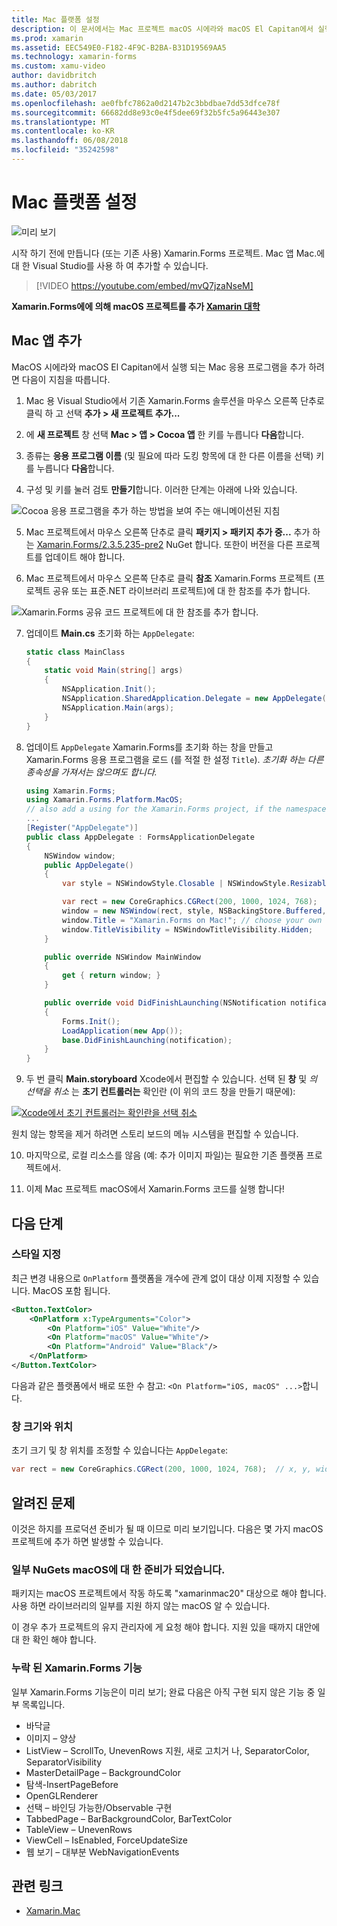 ```yaml
---
title: Mac 플랫폼 설정
description: 이 문서에서는 Mac 프로젝트 macOS 시에라와 macOS El Capitan에서 실행할 수 있는 앱을 생성 하는 Xamarin.Forms 프로젝트를 추가 하는 방법을 설명 합니다.
ms.prod: xamarin
ms.assetid: EEC549E0-F182-4F9C-B2BA-B31D19569AA5
ms.technology: xamarin-forms
ms.custom: xamu-video
author: davidbritch
ms.author: dabritch
ms.date: 05/03/2017
ms.openlocfilehash: ae0fbfc7862a0d2147b2c3bbdbae7dd53dfce78f
ms.sourcegitcommit: 66682dd8e93c0e4f5dee69f32b5fc5a96443e307
ms.translationtype: MT
ms.contentlocale: ko-KR
ms.lasthandoff: 06/08/2018
ms.locfileid: "35242598"
---
```

# <a name="mac-platform-setup"></a>Mac 플랫폼 설정

![미리 보기](~/media/shared/preview.png)

시작 하기 전에 만듭니다 (또는 기존 사용) Xamarin.Forms 프로젝트.
Mac 앱 Mac.에 대 한 Visual Studio를 사용 하 여 추가할 수 있습니다.

> [!VIDEO https://youtube.com/embed/mvQ7jzaNseM]

**Xamarin.Forms에에 의해 macOS 프로젝트를 추가 [Xamarin 대학](https://university.xamarin.com/)**

## <a name="adding-a-mac-app"></a>Mac 앱 추가

MacOS 시에라와 macOS El Capitan에서 실행 되는 Mac 응용 프로그램을 추가 하려면 다음이 지침을 따릅니다.

1. Mac 용 Visual Studio에서 기존 Xamarin.Forms 솔루션을 마우스 오른쪽 단추로 클릭 하 고 선택 **추가 > 새 프로젝트 추가...**

2. 에 **새 프로젝트** 창 선택 **Mac > 앱 > Cocoa 앱** 한 키를 누릅니다 **다음**합니다.

3. 종류는 **응용 프로그램 이름** (및 필요에 따라 도킹 항목에 대 한 다른 이름을 선택) 키를 누릅니다 **다음**합니다.

4. 구성 및 키를 눌러 검토 **만들기**합니다. 이러한 단계는 아래에 나와 있습니다.

  ![Cocoa 응용 프로그램을 추가 하는 방법을 보여 주는 애니메이션된 지침](mac-images/add-macos-proj.gif)

5. Mac 프로젝트에서 마우스 오른쪽 단추로 클릭 **패키지 > 패키지 추가 중...**  추가 하는 [Xamarin.Forms/2.3.5.235-pre2](https://www.nuget.org/packages/Xamarin.Forms/2.3.5.235-pre2) NuGet 합니다. 또한이 버전을 다른 프로젝트를 업데이트 해야 합니다.

6. Mac 프로젝트에서 마우스 오른쪽 단추로 클릭 **참조** Xamarin.Forms 프로젝트 (프로젝트 공유 또는 표준.NET 라이브러리 프로젝트)에 대 한 참조를 추가 합니다.

  ![Xamarin.Forms 공유 코드 프로젝트에 대 한 참조를 추가 합니다.](mac-images/references-sml.png)

7. 업데이트 **Main.cs** 초기화 하는 `AppDelegate`:

    ```csharp
    static class MainClass
    {
        static void Main(string[] args)
        {
            NSApplication.Init();
            NSApplication.SharedApplication.Delegate = new AppDelegate(); // add this line
            NSApplication.Main(args);
        }
    }
    ```

8. 업데이트 `AppDelegate` Xamarin.Forms를 초기화 하는 창을 만들고 Xamarin.Forms 응용 프로그램을 로드 (를 적절 한 설정 `Title`). _초기화 하는 다른 종속성을 가져서는 않으며도 합니다._

    ```csharp
    using Xamarin.Forms;
    using Xamarin.Forms.Platform.MacOS;
    // also add a using for the Xamarin.Forms project, if the namespace is different to this file
    ...
    [Register("AppDelegate")]
    public class AppDelegate : FormsApplicationDelegate
    {
        NSWindow window;
        public AppDelegate()
        {
            var style = NSWindowStyle.Closable | NSWindowStyle.Resizable | NSWindowStyle.Titled;

            var rect = new CoreGraphics.CGRect(200, 1000, 1024, 768);
            window = new NSWindow(rect, style, NSBackingStore.Buffered, false);
            window.Title = "Xamarin.Forms on Mac!"; // choose your own Title here
            window.TitleVisibility = NSWindowTitleVisibility.Hidden;
        }

        public override NSWindow MainWindow
        {
            get { return window; }
        }

        public override void DidFinishLaunching(NSNotification notification)
        {
            Forms.Init();
            LoadApplication(new App());
            base.DidFinishLaunching(notification);
        }
    }
    ```

9. 두 번 클릭 **Main.storyboard** Xcode에서 편집할 수 있습니다. 선택 된 **창** 및 _의 선택을 취소_ 는 **초기 컨트롤러는** 확인란 (이 위의 코드 창을 만들기 때문에):

  [![Xcode에서 초기 컨트롤러는 확인란을 선택 취소](mac-images/xcode-init-controller-sml.png)](mac-images/xcode-init-controller.png#lightbox)

  원치 않는 항목을 제거 하려면 스토리 보드의 메뉴 시스템을 편집할 수 있습니다.

10. 마지막으로, 로컬 리소스를 않음 (예: 추가 이미지 파일)는 필요한 기존 플랫폼 프로젝트에서.

11. 이제 Mac 프로젝트 macOS에서 Xamarin.Forms 코드를 실행 합니다!

## <a name="next-steps"></a>다음 단계

### <a name="styling"></a>스타일 지정

최근 변경 내용으로 `OnPlatform` 플랫폼을 개수에 관계 없이 대상 이제 지정할 수 있습니다. MacOS 포함 됩니다.

```xml
<Button.TextColor>
    <OnPlatform x:TypeArguments="Color">
        <On Platform="iOS" Value="White"/>
        <On Platform="macOS" Value="White"/>
        <On Platform="Android" Value="Black"/>
    </OnPlatform>
</Button.TextColor>
```

다음과 같은 플랫폼에서 배로 또한 수 참고: `<On Platform="iOS, macOS" ...>`합니다.

### <a name="window-size-and-position"></a>창 크기와 위치

초기 크기 및 창 위치를 조정할 수 있습니다는 `AppDelegate`:

```csharp
var rect = new CoreGraphics.CGRect(200, 1000, 1024, 768);  // x, y, width, height
```

## <a name="known-issues"></a>알려진 문제

이것은 하지를 프로덕션 준비가 될 때 이므로 미리 보기입니다. 다음은 몇 가지 macOS 프로젝트에 추가 하면 발생할 수 있습니다.

### <a name="not-all-nugets-are-ready-for-macos"></a>일부 NuGets macOS에 대 한 준비가 되었습니다.

패키지는 macOS 프로젝트에서 작동 하도록 "xamarinmac20" 대상으로 해야 합니다. 사용 하면 라이브러리의 일부를 지원 하지 않는 macOS 알 수 있습니다.

이 경우 추가 프로젝트의 유지 관리자에 게 요청 해야 합니다. 지원 있을 때까지 대안에 대 한 확인 해야 합니다.

### <a name="missing-xamarinforms-features"></a>누락 된 Xamarin.Forms 기능

일부 Xamarin.Forms 기능은이 미리 보기; 완료 다음은 아직 구현 되지 않은 기능 중 일부 목록입니다.

* 바닥글
* 이미지 – 양상
* ListView – ScrollTo, UnevenRows 지원, 새로 고치거 나, SeparatorColor, SeparatorVisibility
* MasterDetailPage – BackgroundColor
* 탐색-InsertPageBefore
* OpenGLRenderer
* 선택 – 바인딩 가능한/Observable 구현
* TabbedPage – BarBackgroundColor, BarTextColor
* TableView – UnevenRows
* ViewCell – IsEnabled, ForceUpdateSize
* 웹 보기 – 대부분 WebNavigationEvents


## <a name="related-links"></a>관련 링크

- [Xamarin.Mac](~/mac/index.yml)
